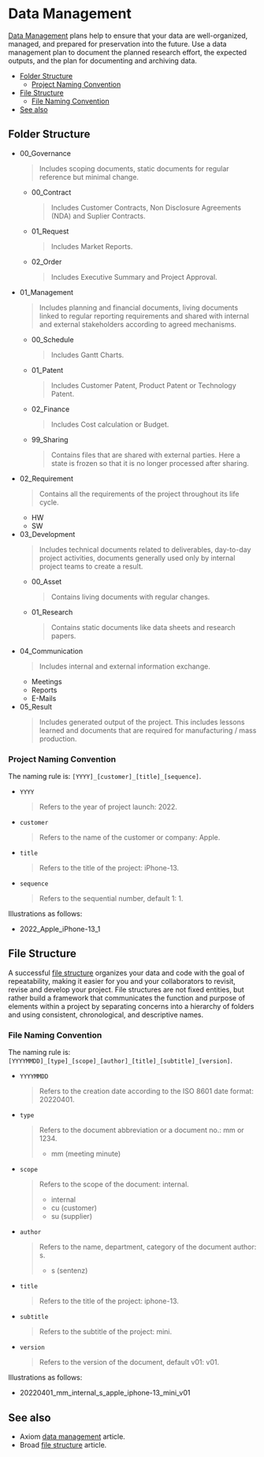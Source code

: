 # Data Management

[Data Management](https://www.axiomdatascience.com/best-practices/index.html) plans help to ensure that your data are well-organized, managed, and prepared for preservation into the future. Use a data management plan to document the planned research effort, the expected outputs, and the plan for documenting and archiving data.

- [Folder Structure](#folder-structure)
  - [Project Naming Convention](#project-naming-convention)
- [File Structure](#file-structure)
  - [File Naming Convention](#file-naming-convention)
- [See also](#see-also)

## Folder Structure

- 00_Governance
  > Includes scoping documents, static documents for regular reference but minimal change.
  - 00_Contract
    > Includes Customer Contracts, Non Disclosure Agreements (NDA) and Suplier Contracts.
  - 01_Request
    > Includes Market Reports.
  - 02_Order
    > Includes Executive Summary and Project Approval.
- 01_Management
  > Includes planning and financial documents, living documents linked to regular reporting requirements and shared with internal and external stakeholders according to agreed mechanisms.
  - 00_Schedule
    > Includes Gantt Charts.
  - 01_Patent
    > Includes Customer Patent, Product Patent or Technology Patent.
  - 02_Finance
    > Includes Cost calculation or Budget.
  - 99_Sharing
    > Contains files that are shared with external parties. Here a state is frozen so that it is no longer processed after sharing.
- 02_Requirement
  > Contains all the requirements of the project throughout its life cycle.
  - HW
  - SW
- 03_Development
  > Includes technical documents related to deliverables, day-to-day project activities, documents generally used only by internal project teams to create a result.
  - 00_Asset
    > Contains living documents with regular changes.
  - 01_Research
    > Contains static documents like data sheets and research papers.
- 04_Communication
  > Includes internal and external information exchange.
  - Meetings
  - Reports
  - E-Mails
- 05_Result
  > Includes generated output of the project. This includes lessons learned and documents that are required for manufacturing / mass production.

### Project Naming Convention

The naming rule is: `[YYYY]_[customer]_[title]_[sequence]`.

- `YYYY`
  > Refers to the year of project launch: 2022.

- `customer`
  > Refers to the name of the customer or company: Apple.

- `title`
  > Refers to the title of the project: iPhone-13.

- `sequence`
  > Refers to the sequential number, default 1: 1.

Illustrations as follows:

- 2022_Apple_iPhone-13_1

## File Structure

A successful [file structure](https://mitcommlab.mit.edu/broad/commkit/file-structure/) organizes your data and code with the goal of repeatability, making it easier for you and your collaborators to revisit, revise and develop your project. File structures are not fixed entities, but rather build a framework that communicates the function and purpose of elements within a project by separating concerns into a hierarchy of folders and using consistent, chronological, and descriptive names.

### File Naming Convention

The naming rule is: `[YYYYMMDD]_[type]_[scope]_[author]_[title]_[subtitle]_[version]`.

- `YYYYMMDD`
  > Refers to the creation date according to the ISO 8601 date format: 20220401.

- `type`
  > Refers to the document abbreviation or a document no.: mm or 1234.
  >
  > - mm (meeting minute)

- `scope`
  > Refers to the scope of the document: internal.
  >
  > - internal
  > - cu (customer)
  > - su (supplier)

- `author`
  > Refers to the name, department, category of the document author: s.
  >
  > - s (sentenz)

- `title`
  > Refers to the title of the project: iphone-13.

- `subtitle`
  > Refers to the subtitle of the project: mini.

- `version`
  > Refers to the version of the document, default v01: v01.

Illustrations as follows:

- 20220401_mm_internal_s_apple_iphone-13_mini_v01

## See also

- Axiom [data management](https://www.axiomdatascience.com/best-practices/index.html) article.
- Broad [file structure](https://mitcommlab.mit.edu/broad/commkit/file-structure/) article.
